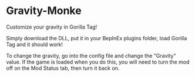 # Gravity-Monke
Customize your gravity in Gorilla Tag!

Simply download the DLL, put it in your BepInEx plugins folder, load Gorilla Tag and it should work!

To change the gravity, go into the config file and change the "Gravity" value. 
If the game is loaded when you do this, you will need to turn the mod off on the Mod Status tab, then turn it back on.
